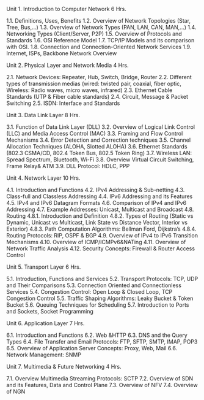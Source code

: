 Unit 1. Introduction to Computer Network 6 Hrs.

1.1. Definitions, Uses, Benefits
1.2. Overview of Network Topologies (Star, Tree, Bus,...)
1.3. Overview of Network Types (PAN, LAN, CAN, MAN,...)
1.4. Networking Types (Client/Server, P2P)
1.5. Overview of Protocols and Standards
1.6. OSI Reference Model
1.7. TCP/IP Models and its comparison with OSI.
1.8. Connection and Connection-Oriented Network Services
1.9. Internet, ISPs, Backbone Network Overview

Unit 2. Physical Layer and Network Media 4 Hrs.

2.1. Network Devices: Repeater, Hub, Switch, Bridge, Router
2.2. Different types of transmission medias (wired: twisted pair, coaxial, fiber optic, Wireless: Radio waves, micro waves, infrared)
2.3. Ethernet Cable Standards (UTP & Fiber cable standards)
2.4. Circuit, Message & Packet Switching
2.5. ISDN: Interface and Standards

Unit 3. Data Link Layer 8 Hrs.

3.1. Function of Data Link Layer (DLL)
3.2. Overview of Logical Link Control (LLC) and Media Access Control (MAC)
3.3. Framing and Flow Control Mechanisms
3.4. Error Detection and Correction techniques
3.5. Channel Allocation Techniques (ALOHA, Slotted ALOHA)
3.6. Ethernet Standards (802.3 CSMA/CD, 802.4 Token Bus, 802.5 Token Ring)
3.7. Wireless LAN: Spread Spectrum, Bluetooth, Wi-Fi
3.8. Overview Virtual Circuit Switching, Frame Relay& ATM
3.9. DLL Protocol: HDLC, PPP

Unit 4. Network Layer 10 Hrs.

4.1. Introduction and Functions
4.2. IPv4 Addressing & Sub-netting
4.3. Class-full and Classless Addressing
4.4. IPv6 Addressing and its Features
4.5. IPv4 and IPv6 Datagram Formats
4.6. Comparison of IPv4 and IPv6 Addressing
4.7. Example Addresses: Unicast, Multicast and Broadcast
4.8. Routing
4.8.1. Introduction and Definition
4.8.2. Types of Routing (Static vs Dynamic, Unicast vs Multicast, Link State vs
Distance Vector, Interior vs Exterior)
4.8.3. Path Computation Algorithms: Bellman Ford, Dijkstra’s
4.8.4. Routing Protocols: RIP, OSPF & BGP
4.9. Overview of IPv4 to IPv6 Transition Mechanisms
4.10. Overview of ICMP/ICMPv6&NATing
4.11. Overview of Network Traffic Analysis
4.12. Security Concepts: Firewall & Router Access Control

Unit 5. Transport Layer 6 Hrs.

5.1. Introduction, Functions and Services
5.2. Transport Protocols: TCP, UDP and Their Comparisons
5.3. Connection Oriented and Connectionless Services
5.4. Congestion Control: Open Loop & Closed Loop, TCP Congestion Control
5.5. Traffic Shaping Algorithms: Leaky Bucket & Token Bucket
5.6. Queuing Techniques for Scheduling
5.7. Introduction to Ports and Sockets, Socket Programming

Unit 6. Application Layer 7 Hrs.

6.1. Introduction and Functions
6.2. Web &HTTP
6.3. DNS and the Query Types
6.4. File Transfer and Email Protocols: FTP, SFTP, SMTP, IMAP, POP3
6.5. Overview of Application Server Concepts: Proxy, Web, Mail
6.6. Network Management: SNMP

Unit 7. Multimedia & Future Networking 4 Hrs.

7.1. Overview Multimedia Streaming Protocols: SCTP
7.2. Overview of SDN and its Features, Data and Control Plane
7.3. Overview of NFV
7.4. Overview of NGN
